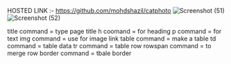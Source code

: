 HOSTED LINK :- https://github.com/mohdshazil/catphoto
![Screenshot (51)](https://github.com/mohdshazil/catphoto/assets/129063461/5d322d82-52ba-43a3-8280-a6a7acd82be9)
![Screenshot (52)](https://github.com/mohdshazil/catphoto/assets/129063461/1bd3542c-1dbe-44c8-8a62-3c3294642a55)


title command = type page title
h coomand = for heading
p command =  for text
img command = use for image link
table command = make a table 
td command = table data
tr command = table row
rowspan command = to merge row
border command = tbale border
